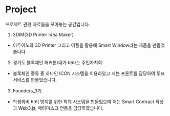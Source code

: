 # Project
프로젝트 관련 자료들을 모아놓는 공간입니다.

1. 3DIM(3D Printer Idea Maker)

- 아두이노와 3D Printer 그리고 어플을 활용해 Smart Window라는 제품을 만들었습니다.

2. 경기도 블록체인 해커톤/내가 바라는 주민자치회

- 블록체인 종류 중 하나인 ICON 시스템을 이용하였고 저는 프론트를 담당하여 투표 서비스를 만들었습니다. 

3. Founders_3기

- 학생회비 비리 방지를 위한 회계 시스템을 만들었으며 저는 Smart Contract 작성과 Web3.js, 메타마스크 연동을 담당하였습니다.
